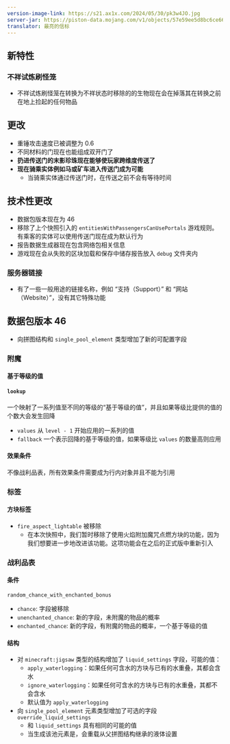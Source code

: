 ```yaml
---
version-image-link: https://s21.ax1x.com/2024/05/30/pk3w4JO.jpg
server-jar: https://piston-data.mojang.com/v1/objects/57e59ee5d8bc6ce664a7d76de45f8df9c110381f/server.jar
translator: 最亮的信标
---
```

## 新特性
### 不祥试炼刷怪笼
* 不祥试炼刷怪笼在转换为不祥状态时移除的的生物现在会在掉落其在转换之前在地上捡起的任何物品

## 更改
* 重锤攻击速度已被调整为 0.6
* 不同材料的门现在也能组成双开门了
* **扔进传送门的末影珍珠现在能够使玩家跨维度传送了**
* **现在骑乘实体例如马或矿车进入传送门成为可能**
    * 当骑乘实体通过传送门时，在传送之前不会有等待时间

## 技术性更改
* 数据包版本现在为 46
* 移除了上个快照引入的 `entitiesWithPassengersCanUsePortals` 游戏规则。有乘客的实体可以使用传送门现在成为默认行为
* 报告数据生成器现在包含网络包相关信息
* 游戏现在会从失败的区块加载和保存中储存报告放入 `debug` 文件夹内

### 服务器链接
* 有了一些一般用途的链接名称，例如 “支持（Support）” 和 “网站（Website）”，没有其它特殊功能

## 数据包版本 46
* 向拼图结构和 `single_pool_element` 类型增加了新的可配置字段

### 附魔
#### 基于等级的值
#### `lookup`
一个映射了一系列值至不同的等级的“基于等级的值”，并且如果等级比提供的值的个数大会发生回降
* `values` 从 `level - 1` 开始应用的一系列的值
* `fallback` 一个表示回降的基于等级的值，如果等级比 `values` 的数量高则应用

#### 效果条件
不像战利品表，所有效果条件需要成为行内对象并且不能为引用

### 标签
#### 方块标签
* `fire_aspect_lightable` 被移除
    * 在本次快照中，我们暂时移除了使用火焰附加魔咒点燃方块的功能，因为我们想要进一步地改进该功能。这项功能会在之后的正式版中重新引入

### 战利品表
#### 条件
`random_chance_with_enchanted_bonus`
* `chance`: 字段被移除
* `unenchanted_chance`: 新的字段，未附魔的物品的概率
* `enchanted_chance`: 新的字段，有附魔的物品的概率，一个基于等级的值

#### 结构
* 对 `minecraft:jigsaw` 类型的结构增加了 `liquid_settings` 字段，可能的值：
    * `apply_waterlogging`：如果任何可含水的方块与已有的水重叠，其都会含水
    * `ignore_waterlogging`：如果任何可含水的方块与已有的水重叠，其都不会含水
    * 默认值为 `apply_waterlogging`
* 向 `single_pool_element` 元素类型增加了可选的字段 `override_liquid_settings`
    * 和 `liquid_settings` 具有相同的可能的值
    * 当生成该池元素是，会重载从父拼图结构继承的液体设置
